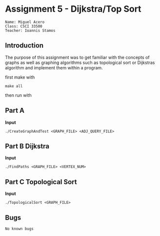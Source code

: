 # Assignment 5 - Dijkstra/Top Sort

```
Name: Miguel Acero
Class: CSCI 33500 
Teacher: Ioannis Stamos
```

## Introduction
The purpose of this assignment was to get familiar with the concepts of graphs as well as graphing algorithms such as topological sort or Dijkstras algorithm and implement them within a program.

first make with 

```
make all
```

then run with 

## Part A
**Input**
```
./CreateGraphAndTest <GRAPH_FILE> <ADJ_QUERY_FILE>
```

## Part B Dijkstra
**Input**
```
./FindPaths <GRAPH_FILE> <VERTEX_NUM>
```

## Part C Topological Sort
**Input**
```
./TopologicalSort <GRAPH_FILE> 
```

## Bugs
    No known bugs
